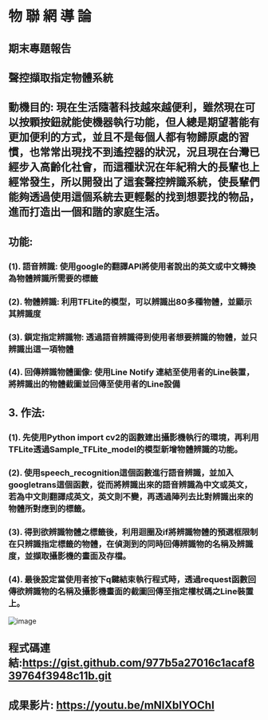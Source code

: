 # 物 聯 網 導 論
## 期末專題報告
## 聲控擷取指定物體系統

## 動機目的: 現在生活隨著科技越來越便利，雖然現在可以按顆按鈕就能使機器執行功能，但人總是期望著能有更加便利的方式，並且不是每個人都有物歸原處的習慣，也常常出現找不到遙控器的狀況，況且現在台灣已經步入高齡化社會，而這種狀況在年紀稍大的長輩也上經常發生，所以開發出了這套聲控辨識系統，使長輩們能夠透過使用這個系統去更輕鬆的找到想要找的物品，進而打造出一個和諧的家庭生活。
## 功能: 
### (1).	語音辨識: 使用google的翻譯API將使用者說出的英文或中文轉換為物體辨識所需要的標籤
### (2).	物體辨識: 利用TFLite的模型，可以辨識出80多種物體，並顯示其辨識度
### (3).	鎖定指定辨識物: 透過語音辨識得到使用者想要辨識的物體，並只辨識出這一項物體
### (4).	回傳辨識物體圖像: 使用Line Notify 連結至使用者的Line裝置，將辨識出的物體截圖並回傳至使用者的Line設備
## 3.	作法: 
### (1).	先使用Python import cv2的函數建出攝影機執行的環境，再利用TFLite透過Sample_TFLite_model的模型新增物體辨識的功能。
### (2).	使用speech_recognition這個函數進行語音辨識，並加入googletrans這個函數，從而將辨識出來的語音辨識為中文或英文，若為中文則翻譯成英文，英文則不變，再透過陣列去比對辨識出來的物體所對應到的標籤。
### (3).	得到欲辨識物體之標籤後，利用迴圈及if將辨識物體的預選框限制在只辨識指定標籤的物體，在偵測到的同時回傳辨識物的名稱及辨識度，並擷取攝影機的畫面及存檔。
### (4).	最後設定當使用者按下q鍵結束執行程式時，透過request函數回傳欲辨識物的名稱及攝影機畫面的截圖回傳至指定權杖碼之Line裝置上。
![image](https://user-images.githubusercontent.com/79627981/232482223-69597510-7599-4a25-bf0a-40dda2dd6247.png)

## 程式碼連結:https://gist.github.com/977b5a27016c1acaf839764f3948c11b.git
## 成果影片: https://youtu.be/mNlXbIYOChI
